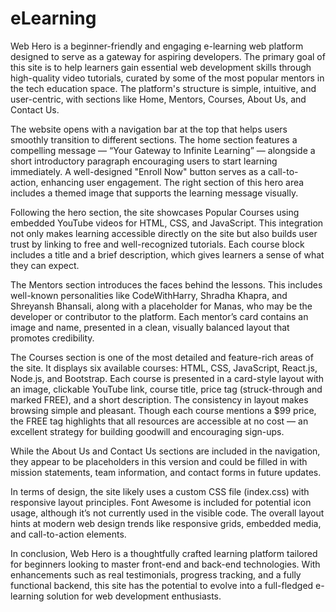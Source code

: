 # eLearning



Web Hero is a beginner-friendly and engaging e-learning web platform designed to serve as a gateway for aspiring developers. The primary goal of this site is to help learners gain essential web development skills through high-quality video tutorials, curated by some of the most popular mentors in the tech education space. The platform's structure is simple, intuitive, and user-centric, with sections like Home, Mentors, Courses, About Us, and Contact Us.

The website opens with a navigation bar at the top that helps users smoothly transition to different sections. The home section features a compelling message — “Your Gateway to Infinite Learning” — alongside a short introductory paragraph encouraging users to start learning immediately. A well-designed "Enroll Now" button serves as a call-to-action, enhancing user engagement. The right section of this hero area includes a themed image that supports the learning message visually.

Following the hero section, the site showcases Popular Courses using embedded YouTube videos for HTML, CSS, and JavaScript. This integration not only makes learning accessible directly on the site but also builds user trust by linking to free and well-recognized tutorials. Each course block includes a title and a brief description, which gives learners a sense of what they can expect.

The Mentors section introduces the faces behind the lessons. This includes well-known personalities like CodeWithHarry, Shradha Khapra, and Shreyansh Bhansali, along with a placeholder for Manas, who may be the developer or contributor to the platform. Each mentor’s card contains an image and name, presented in a clean, visually balanced layout that promotes credibility.

The Courses section is one of the most detailed and feature-rich areas of the site. It displays six available courses: HTML, CSS, JavaScript, React.js, Node.js, and Bootstrap. Each course is presented in a card-style layout with an image, clickable YouTube link, course title, price tag (struck-through and marked FREE), and a short description. The consistency in layout makes browsing simple and pleasant. Though each course mentions a $99 price, the FREE tag highlights that all resources are accessible at no cost — an excellent strategy for building goodwill and encouraging sign-ups.

While the About Us and Contact Us sections are included in the navigation, they appear to be placeholders in this version and could be filled in with mission statements, team information, and contact forms in future updates.

In terms of design, the site likely uses a custom CSS file (index.css) with responsive layout principles. Font Awesome is included for potential icon usage, although it’s not currently used in the visible code. The overall layout hints at modern web design trends like responsive grids, embedded media, and call-to-action elements.

In conclusion, Web Hero is a thoughtfully crafted learning platform tailored for beginners looking to master front-end and back-end technologies. With enhancements such as real testimonials, progress tracking, and a fully functional backend, this site has the potential to evolve into a full-fledged e-learning solution for web development enthusiasts.
